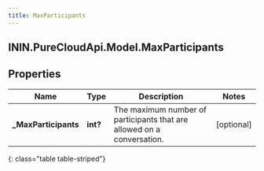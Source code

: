 ```yaml
---
title: MaxParticipants
---
```

## ININ.PureCloudApi.Model.MaxParticipants

## Properties

|Name | Type | Description | Notes|
|------------ | ------------- | ------------- | -------------|
| **_MaxParticipants** | **int?** | The maximum number of participants that are allowed on a conversation. | [optional] |
{: class="table table-striped"}


